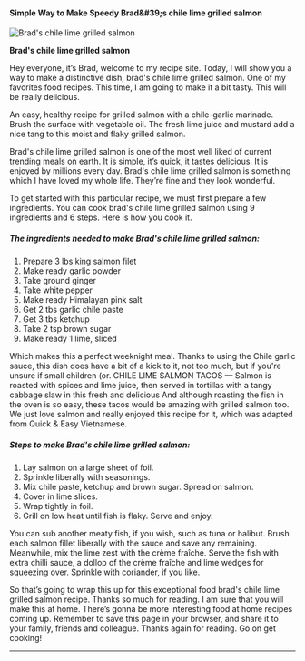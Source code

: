            

#### Simple Way to Make Speedy Brad&amp;#39;s chile lime grilled salmon

![Brad's chile lime grilled salmon](https://img-global.cpcdn.com/recipes/d67959e72ef0efba/751x532cq70/brads-chile-lime-grilled-salmon-recipe-main-photo.jpg)

**Brad's chile lime grilled salmon**

Hey everyone, it’s Brad, welcome to my recipe site. Today, I will show you a way to make a distinctive dish, brad's chile lime grilled salmon. One of my favorites food recipes. This time, I am going to make it a bit tasty. This will be really delicious.

An easy, healthy recipe for grilled salmon with a chile-garlic marinade. Brush the surface with vegetable oil. The fresh lime juice and mustard add a nice tang to this moist and flaky grilled salmon.

Brad's chile lime grilled salmon is one of the most well liked of current trending meals on earth. It is simple, it’s quick, it tastes delicious. It is enjoyed by millions every day. Brad's chile lime grilled salmon is something which I have loved my whole life. They’re fine and they look wonderful.

To get started with this particular recipe, we must first prepare a few ingredients. You can cook brad's chile lime grilled salmon using 9 ingredients and 6 steps. Here is how you cook it.

##### The ingredients needed to make Brad's chile lime grilled salmon:

1.  Prepare 3 lbs king salmon filet
2.  Make ready garlic powder
3.  Take ground ginger
4.  Take white pepper
5.  Make ready Himalayan pink salt
6.  Get 2 tbs garlic chile paste
7.  Get 3 tbs ketchup
8.  Take 2 tsp brown sugar
9.  Make ready 1 lime, sliced

Which makes this a perfect weeknight meal. Thanks to using the Chile garlic sauce, this dish does have a bit of a kick to it, not too much, but if you're unsure if small children (or. CHILE LIME SALMON TACOS — Salmon is roasted with spices and lime juice, then served in tortillas with a tangy cabbage slaw in this fresh and delicious And although roasting the fish in the oven is so easy, these tacos would be amazing with grilled salmon too. We just love salmon and really enjoyed this recipe for it, which was adapted from Quick & Easy Vietnamese.

##### Steps to make Brad's chile lime grilled salmon:

1.  Lay salmon on a large sheet of foil.
2.  Sprinkle liberally with seasonings.
3.  Mix chile paste, ketchup and brown sugar. Spread on salmon.
4.  Cover in lime slices.
5.  Wrap tightly in foil.
6.  Grill on low heat until fish is flaky. Serve and enjoy.

You can sub another meaty fish, if you wish, such as tuna or halibut. Brush each salmon fillet liberally with the sauce and save any remaining. Meanwhile, mix the lime zest with the crème fraîche. Serve the fish with extra chilli sauce, a dollop of the crème fraîche and lime wedges for squeezing over. Sprinkle with coriander, if you like.

So that’s going to wrap this up for this exceptional food brad's chile lime grilled salmon recipe. Thanks so much for reading. I am sure that you will make this at home. There’s gonna be more interesting food at home recipes coming up. Remember to save this page in your browser, and share it to your family, friends and colleague. Thanks again for reading. Go on get cooking!

* * *